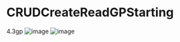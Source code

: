 # CRUDCreateReadGPStarting
4.3gp
![image](https://github.com/user-attachments/assets/4af62785-6802-474c-bc5d-f8bf961ee378)
![image](https://github.com/user-attachments/assets/38594cde-99bb-4455-9fa8-8a7e11bce39f)

